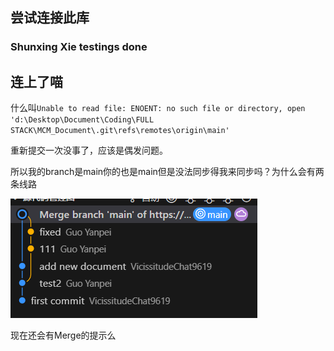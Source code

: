 ## 尝试连接此库

### Shunxing Xie  testings done

## 连上了喵

<!-- @GYPpro gypplus@outlook.com -->

什么叫`Unable to read file: ENOENT: no such file or directory, open 'd:\Desktop\Document\Coding\FULL STACK\MCM_Document\.git\refs\remotes\origin\main'`

重新提交一次没事了，应该是偶发问题。

所以我的branch是main你的也是main但是没法同步得我来同步吗？为什么会有两条线路

![alt text](image.png)

现在还会有Merge的提示么
